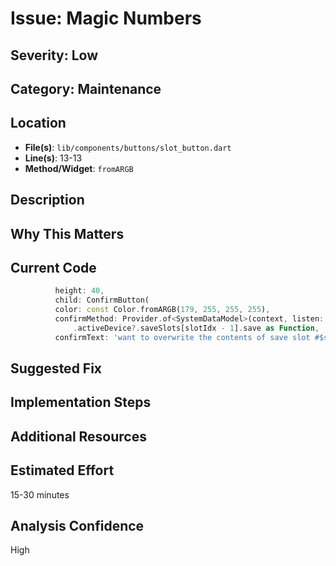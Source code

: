 # Issue: Magic Numbers

## Severity: Low

## Category: Maintenance

## Location
- **File(s)**: `lib/components/buttons/slot_button.dart`
- **Line(s)**: 13-13
- **Method/Widget**: `fromARGB`

## Description


## Why This Matters


## Current Code
```dart
          height: 40,
          child: ConfirmButton(
          color: const Color.fromARGB(179, 255, 255, 255),
          confirmMethod: Provider.of<SystemDataModel>(context, listen: false)
              .activeDevice?.saveSlots[slotIdx - 1].save as Function,
          confirmText: 'want to overwrite the contents of save slot #$slotIdx',
```

## Suggested Fix


## Implementation Steps


## Additional Resources


## Estimated Effort
15-30 minutes

## Analysis Confidence
High
